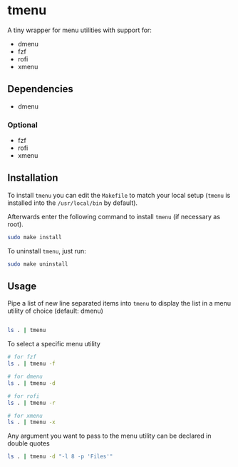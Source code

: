 # tmenu

A tiny wrapper for menu utilities with support for:

- dmenu
- fzf
- rofi
- xmenu

## Dependencies

- dmenu

### Optional

- fzf
- rofi
- xmenu

## Installation

To install `tmenu` you can edit the `Makefile` to match your local setup (`tmenu` is installed into the `/usr/local/bin` by default).

Afterwards enter the following command to install `tmenu` (if necessary as root).

```bash
sudo make install
```

To uninstall `tmenu`, just run:

```bash
sudo make uninstall
```

## Usage

Pipe a list of new line separated items into `tmenu` to display the list in a menu utility of choice (default: dmenu)

```bash

ls . | tmenu

```

To select a specific menu utility

```bash
# for fzf
ls . | tmenu -f

# for dmenu
ls . | tmenu -d

# for rofi
ls . | tmenu -r

# for xmenu
ls . | tmenu -x
```

Any argument you want to pass to the menu utility can be declared in double quotes

```bash
ls . | tmenu -d "-l 8 -p 'Files'"
```
        
